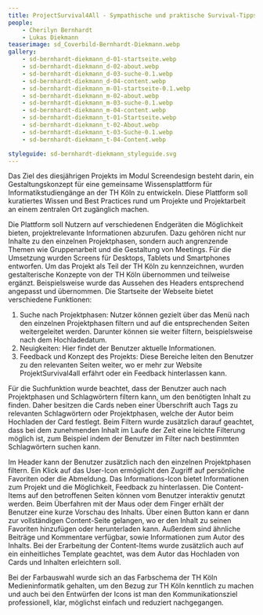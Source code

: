 ```yaml
---
title: ProjectSurvival4All - Sympathische und praktische Survival-Tipps für die Projektarbeit im Studium und darüber hinaus
people:
    - Cherilyn Bernhardt
    - Lukas Diekmann
teaserimage: sd_Coverbild-Bernhardt-Diekmann.webp
gallery:
    - sd-bernhardt-diekmann_d-01-startseite.webp
    - sd-bernhardt-diekmann_d-02-about.webp
    - sd-bernhardt-diekmann_d-03-suche-0.1.webp
    - sd-bernhardt-diekmann_d-04-content.webp
    - sd-bernhardt-diekmann_m-01-startseite-0.1.webp
    - sd-bernhardt-diekmann_m-02-about.webp
    - sd-bernhardt-diekmann_m-03-suche-0.1.webp
    - sd-bernhardt-diekmann_m-04-content.webp
    - sd-bernhardt-diekmann_t-01-Startseite.webp
    - sd-bernhardt-diekmann_t-02-About.webp
    - sd-bernhardt-diekmann_t-03-Suche-0.1.webp
    - sd-bernhardt-diekmann_t-04-Content.webp

styleguide: sd-bernhardt-diekmann_styleguide.svg
---
```


Das Ziel des diesjährigen Projekts im Modul Screendesign besteht darin, ein Gestaltungskonzept für eine gemeinsame Wissensplattform für Informatikstudiengänge an der TH Köln zu entwickeln. Diese Plattform soll kuratiertes Wissen und Best Practices rund um Projekte und Projektarbeit an einem zentralen Ort zugänglich machen.

Die Plattform soll Nutzern auf verschiedenen Endgeräten die Möglichkeit bieten, projektrelevante Informationen abzurufen. Dazu gehören nicht nur Inhalte zu den einzelnen Projektphasen, sondern auch angrenzende Themen wie Gruppenarbeit und die Gestaltung von Meetings.
Für die Umsetzung wurden Screens für Desktops, Tablets und Smartphones entworfen. Um das Projekt als Teil der TH Köln zu kennzeichnen, wurden gestalterische Konzepte von der TH Köln übernommen und teilweise ergänzt. Beispielsweise wurde das Aussehen des Headers entsprechend angepasst und übernommen.
Die Startseite der Webseite bietet verschiedene Funktionen:
1. Suche nach Projektphasen: Nutzer können gezielt über das Menü nach den einzelnen Projektphasen filtern und auf die entsprechenden Seiten weitergeleitet werden. Darunter können sie weiter filtern, beispielsweise nach dem Hochladedatum.
2. Neuigkeiten: Hier findet der Benutzer aktuelle Informationen.
3. Feedback und Konzept des Projekts: Diese Bereiche leiten den Benutzer zu den relevanten Seiten weiter, wo er mehr zur Website ProjektSurvival4all erfährt oder ein Feedback hinterlassen kann.

Für die Suchfunktion wurde beachtet, dass der Benutzer auch nach Projektphasen und Schlagwörtern filtern kann, um den benötigten Inhalt zu finden. Daher besitzen die Cards neben einer Überschrift auch Tags zu relevanten Schlagwörtern oder Projektphasen, welche der Autor beim Hochladen der Card festlegt. Beim Filtern wurde zusätzlich darauf geachtet, dass bei dem zunehmenden Inhalt im Laufe der Zeit eine leichte Filterung möglich ist, zum Beispiel indem der Benutzer im Filter nach bestimmten Schlagwörtern suchen kann.

Im Header kann der Benutzer zusätzlich nach den einzelnen Projektphasen filtern. Ein Klick auf das User-Icon ermöglicht den Zugriff auf persönliche Favoriten oder die Abmeldung. Das Informations-Icon bietet Informationen zum Projekt und die Möglichkeit, Feedback zu hinterlassen.
Die Content-Items auf den betroffenen Seiten können vom Benutzer interaktiv genutzt werden. Beim Überfahren mit der Maus oder dem Finger erhält der Benutzer eine kurze Vorschau des Inhalts. Über einen Button kann er dann zur vollständigen Content-Seite gelangen, wo er den Inhalt zu seinen Favoriten hinzufügen oder herunterladen kann. Außerdem sind ähnliche Beiträge und Kommentare verfügbar, sowie Informationen zum Autor des Inhalts.
Bei der Erarbeitung der Content-Items wurde zusätzlich auch auf ein einheitliches Template geachtet, was dem Autor das Hochladen von Cards und Inhalten erleichtern soll.

Bei der Farbauswahl wurde sich an das Farbschema der TH Köln Medieninformatik gehalten, um den Bezug zur TH Köln kenntlich zu machen und auch bei den Entwürfen der Icons ist man den Kommunikationsziel professionell, klar, möglichst einfach und reduziert nachgegangen.
